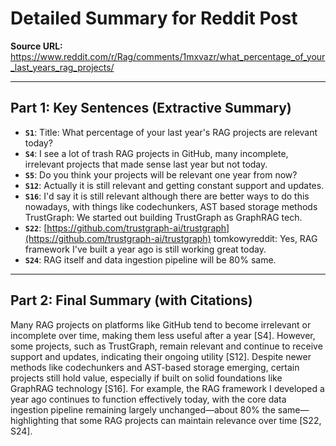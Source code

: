 # Detailed Summary for Reddit Post

**Source URL:** https://www.reddit.com/r/Rag/comments/1mxvazr/what_percentage_of_your_last_years_rag_projects/

---
## Part 1: Key Sentences (Extractive Summary)

* **`S1`**: Title: What percentage of your last year's RAG projects are relevant today?
* **`S4`**: I see a lot of trash RAG projects in GitHub, many incomplete, irrelevant projects that made sense last year but not today.
* **`S5`**: Do you think your projects will be relevant one year from now?
* **`S12`**: Actually it is still relevant and getting constant support and updates.
* **`S16`**: I'd say it is still relevant although there are better ways to do this nowadays, with things like codechunkers, AST based storage methods TrustGraph: We started out building TrustGraph as GraphRAG tech.
* **`S22`**: [https://github.com/trustgraph-ai/trustgraph](https://github.com/trustgraph-ai/trustgraph) tomkowyreddit: Yes, RAG framework I've built a year ago is still working great today.
* **`S24`**: RAG itself and data ingestion pipeline will be 80% same.


---

## Part 2: Final Summary (with Citations)

Many RAG projects on platforms like GitHub tend to become irrelevant or incomplete over time, making them less useful after a year [S4]. However, some projects, such as TrustGraph, remain relevant and continue to receive support and updates, indicating their ongoing utility [S12]. Despite newer methods like codechunkers and AST-based storage emerging, certain projects still hold value, especially if built on solid foundations like GraphRAG technology [S16]. For example, the RAG framework I developed a year ago continues to function effectively today, with the core data ingestion pipeline remaining largely unchanged—about 80% the same—highlighting that some RAG projects can maintain relevance over time [S22, S24].